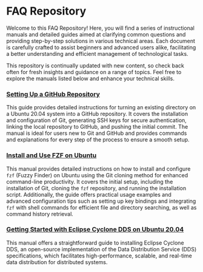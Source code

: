 # FAQ Repository

Welcome to this FAQ Repository! Here, you will find a series of instructional manuals and detailed guides aimed at clarifying common questions and providing step-by-step solutions in various technical areas. Each document is carefully crafted to assist beginners and advanced users alike, facilitating a better understanding and efficient management of technological tasks.

This repository is continually updated with new content, so check back often for fresh insights and guidance on a range of topics. Feel free to explore the manuals listed below and enhance your technical skills.


### [Setting Up a GitHub Repository](setup-github-repo.md)

This guide provides detailed instructions for turning an existing directory on a Ubuntu 20.04 system into a GitHub repository. It covers the installation and configuration of Git, generating SSH keys for secure authentication, linking the local repository to GitHub, and pushing the initial commit. The manual is ideal for users new to Git and GitHub and provides commands and explanations for every step of the process to ensure a smooth setup.

### [Install and Use FZF on Ubuntu](install-and-use-fzf.md)

This manual provides detailed instructions on how to install and configure `fzf` (Fuzzy Finder) on Ubuntu using the Git cloning method for enhanced command-line productivity. It covers the initial setup, including the installation of Git, cloning the `fzf` repository, and running the installation script. Additionally, the guide offers practical usage examples and advanced configuration tips such as setting up key bindings and integrating `fzf` with shell commands for efficient file and directory searching, as well as command history retrieval.

### [Getting Started with Eclipse Cyclone DDS on Ubuntu 20.04](eclipse-cyclone-dds.md)

This manual offers a straightforward guide to installing Eclipse Cyclone DDS, an open-source implementation of the Data Distribution Service (DDS) specifications, which facilitates high-performance, scalable, and real-time data distribution for distributed systems.
